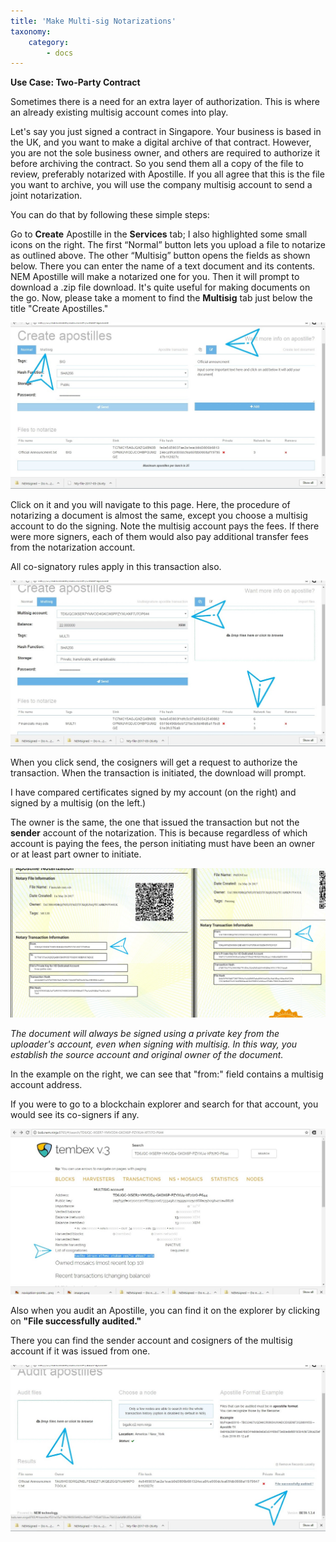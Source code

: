 ```yaml
---
title: 'Make Multi-sig Notarizations'
taxonomy:
    category:
        - docs
---
```


**Use Case: Two-Party Contract** 

Sometimes there is a need for an extra layer of authorization. This is where an already existing multisig account comes into play.

Let's say you just signed a contract in Singapore. Your business is based in the UK, and you want to make a digital archive of that contract. However, you are not the sole business owner, and others are required to authorize it before archiving the contract. So you send them all a copy of the file to review, preferably notarized with Apostille. If you all agree that this is the file you want to archive, you will use the company multisig account to send a joint notarization.

You can do that by following these simple steps:

Go to **Create** Apostille in the **Services** tab; I also highlighted some small icons on the right. The first “Normal” button lets you upload a file to notarize as outlined above. The other “Multisig” button opens the fields as shown below.
There you can enter the name of a text document and its contents. 
NEM Apostille will make a notarized one for you. Then it will prompt to download a .zip file download.
It's quite useful for making documents on the go.
Now, please take a moment to find the **Multisig** tab just below the title "Create Apostilles."

![](Multisig%20Not1.jpg)

Click on it and you will navigate to this page. Here, the procedure of notarizing a document is almost the same, except you choose a multisig account to do the signing. Note the multisig account pays the fees. If there were more signers, each of them would also pay additional transfer fees from the notarization account.

All co-signatory rules apply in this transaction also.

![](Multisig%20Not2.jpg)

When you click send, the cosigners will get a request to authorize the transaction. When the transaction is initiated, the download will prompt.

I have compared certificates signed by my account (on the right) and signed by a multisig (on the left.)

The owner is the same, the one that issued the transaction but not the **sender** account of the notarization. This is because regardless of which account is paying the fees, the person initiating must have been an owner or at least part owner to initiate.

![](Multisig%20Not3.jpg)

_The document will always be signed using a private key from the uploader's account, even when signing with multisig. In this way, you establish the source account and original owner of the document._

In the example on the right, we can see that "from:" field contains a multisig account address.

If you were to go to a blockchain explorer and search for that account, you would see its co-signers if any.

![](Multisig%20Not4.jpg)

Also when you audit an Apostille, you can find it on the explorer by clicking on **"File successfully audited."**

There you can find the sender account and cosigners of the multisig account if it was issued from one.

![](Multisig%20Not5.jpg)
